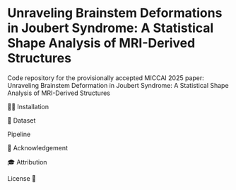 # Unraveling Brainstem Deformations in Joubert Syndrome: A Statistical Shape Analysis of MRI-Derived Structures


Code repository for the provisionally accepted MICCAI 2025 paper: Unraveling Brainstem Deformation in Joubert Syndrome: A Statistical Shape Analysis of MRI-Derived Structures

🧑‍💻️‍ Installation


📝 Dataset


Pipeline


🙏 Acknowledgement


🎓 Attribution



License 🚀